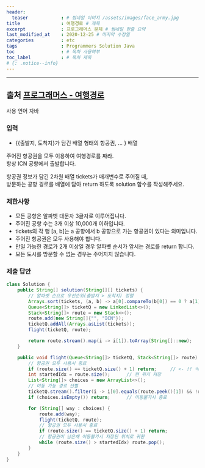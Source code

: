 ```yaml
---
header:
  teaser            : # 썸네일 이미지 /assets/images/face_army.jpg
title               : 여행경로 # 제목
excerpt             : 프로그래머스 문제 # 썸네일 한줄 요약
last_modified_at    : 2020-12-25 # 마지막 수정일
categories          : etc
tags                : Programmers Solution Java
toc                 : # 목차 사용여부
toc_label           : # 목차 제목
# {: .notice--info}
---
```


---
## 출처 [프로그래머스 - 여행경로](https://programmers.co.kr/learn/courses/30/lessons/43164)

사용 언어 자바

### 입력

- {{출발지, 도착지}가 담긴 배열 형태의 항공권, ... } 배열

주어진 항공권을 모두 이용하여 여행경로를 짜라.  
항상 ICN 공항에서 출발합니다.  

항공권 정보가 담긴 2차원 배열 tickets가 매개변수로 주어질 때,  
방문하는 공항 경로를 배열에 담아 return 하도록 solution 함수를 작성해주세요.

### 제한사항
- 모든 공항은 알파벳 대문자 3글자로 이루어집니다.
- 주어진 공항 수는 3개 이상 10,000개 이하입니다.
- tickets의 각 행 [a, b]는 a 공항에서 b 공항으로 가는 항공권이 있다는 의미입니다.
- 주어진 항공권은 모두 사용해야 합니다.
- 만일 가능한 경로가 2개 이상일 경우 알파벳 순서가 앞서는 경로를 return 합니다.
- 모든 도시를 방문할 수 없는 경우는 주어지지 않습니다.


### 제출 답안

```java
class Solution {
    public String[] solution(String[][] tickets) {
        // 알파벳 순으로 우선순위(출발지 > 도착지) 정렬
        Arrays.sort(tickets, (a, b) -> a[0].compareTo(b[0]) == 0 ? a[1].compareTo(b[1]) : a[0].compareTo(b[0]));
        Queue<String[]> ticketQ = new LinkedList<>();
        Stack<String[]> route = new Stack<>();
        route.add(new String[]{"", "ICN"});
        ticketQ.addAll(Arrays.asList(tickets));
        flight(ticketQ, route);

        return route.stream().map(i -> i[1]).toArray(String[]::new);
    }

    public void flight(Queue<String[]> ticketQ, Stack<String[]> route) {
        // 항공권 모두 사용시 종료
        if (route.size() == ticketQ.size() + 1) return;     // <- !! 삭제가능 중복코드 
        int startedIdx = route.size();      // 현 위치 저장
        List<String[]> choices = new ArrayList<>();
        // 이동 가능 경로 선별
        ticketQ.stream().filter(i -> i[0].equals(route.peek()[1]) && !route.contains(i)).forEach(choices::add);
        if (choices.isEmpty()) return;      // 이동불가시 종료

        for (String[] way : choices) {
            route.add(way);
            flight(ticketQ, route);
            // 항공권 모두 사용시 종료
            if (route.size() == ticketQ.size() + 1) return;
            // 항공권이 남은채 이동불가시 저장된 위치로 귀환
            while (route.size() > startedIdx) route.pop();
        }
    }
}
```